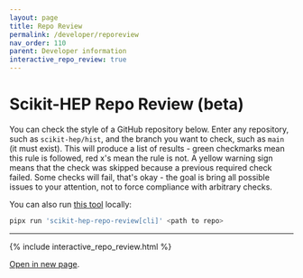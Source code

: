 ```yaml
---
layout: page
title: Repo Review
permalink: /developer/reporeview
nav_order: 110
parent: Developer information
interactive_repo_review: true
---
```


# Scikit-HEP Repo Review (beta)

You can check the style of a GitHub repository below. Enter any repository, such
as `scikit-hep/hist`, and the branch you want to check, such as `main` (it must
exist). This will produce a list of results - green checkmarks mean this rule is
followed, red x's mean the rule is not. A yellow warning sign means that the
check was skipped because a previous required check failed. Some checks will
fail, that's okay - the goal is bring all possible issues to your attention, not
to force compliance with arbitrary checks.

You can also run [this tool](https://github.com/henryiii/scikit-hep-repo-review)
locally:

```bash
pipx run 'scikit-hep-repo-review[cli]' <path to repo>
```

---

{% include interactive_repo_review.html %}

[Open in new page](https://henryiii.github.io/scikit-hep-repo-review/).
